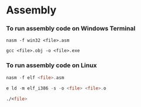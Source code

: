 # Assembly

### To run assembly code on Windows Terminal

```
nasm -f win32 <file>.asm

gcc <file>.obj -o <file>.exe
```

### To run assembly code on Linux

``` asm
nasm -f elf <file>.asm

e ld -m elf_i386 -s -o <file> <file>.o

./<file>
```
